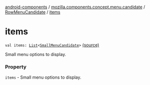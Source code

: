 [android-components](../../index.md) / [mozilla.components.concept.menu.candidate](../index.md) / [RowMenuCandidate](index.md) / [items](./items.md)

# items

`val items: `[`List`](https://kotlinlang.org/api/latest/jvm/stdlib/kotlin.collections/-list/index.html)`<`[`SmallMenuCandidate`](../-small-menu-candidate/index.md)`>` [(source)](https://github.com/mozilla-mobile/android-components/blob/master/components/concept/menu/src/main/java/mozilla/components/concept/menu/candidate/MenuCandidate.kt#L88)

Small menu options to display.

### Property

`items` - Small menu options to display.